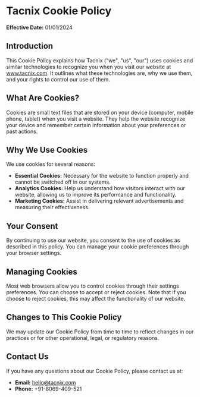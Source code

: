 # Tacnix Cookie Policy

**Effective Date:** 01/01/2024

## Introduction

This Cookie Policy explains how Tacnix ("we", "us", "our") uses cookies and similar technologies to recognize you when you visit our website at www.tacnix.com. It outlines what these technologies are, why we use them, and your rights to control our use of them.

## What Are Cookies?

Cookies are small text files that are stored on your device (computer, mobile phone, tablet) when you visit a website. They help the website recognize your device and remember certain information about your preferences or past actions.

## Why We Use Cookies

We use cookies for several reasons:

- **Essential Cookies:** Necessary for the website to function properly and cannot be switched off in our systems.
- **Analytics Cookies:** Help us understand how visitors interact with our website, allowing us to improve its performance and functionality.
- **Marketing Cookies:** Assist in delivering relevant advertisements and measuring their effectiveness.

## Your Consent

By continuing to use our website, you consent to the use of cookies as described in this policy. You can manage your cookie preferences through your browser settings.

## Managing Cookies

Most web browsers allow you to control cookies through their settings preferences. You can choose to accept or reject cookies. Note that if you choose to reject cookies, this may affect the functionality of our website.

## Changes to This Cookie Policy

We may update our Cookie Policy from time to time to reflect changes in our practices or for other operational, legal, or regulatory reasons.

## Contact Us

If you have any questions about our Cookie Policy, please contact us at:

- **Email:** [hello@tacnix.com](mailto:hello@tacnix.com)
- **Phone:** +91-8069-409-521
